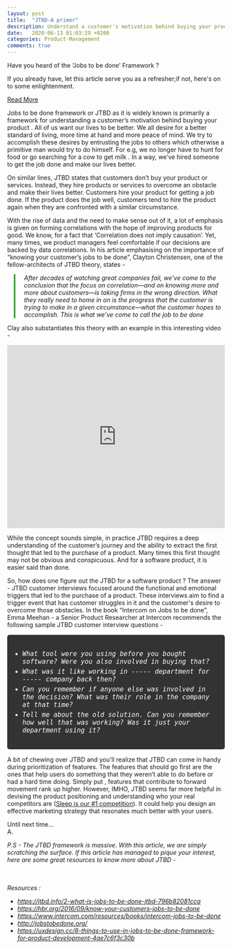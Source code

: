 ```yaml
---
layout: post
title:  "JTBD-A primer"
description: Understand a customer's motivation behind buying your product using JTBD framework
date:   2020-06-13 01:03:29 +0200
categories: Product-Management
comments: true
---
```

Have you heard of the ‘Jobs to be done’ Framework ? 

If you already have, let this article serve you as a refresher;if not, here's on to some enlightenment.

<a class="read-more-link" href="https://akshayd.in/2020/06/12/JTBD-A-primer/">Read More</a>

<!--more-->
Jobs to be done framework or JTBD as it is widely known is primarily a framework for  understanding a customer’s motivation behind buying your product . All of us want our lives to be better. We all desire for a better standard of living, more time at hand and more peace of mind.  We try to accomplish these desires by entrusting the jobs to others which otherwise a primitive man would try to do himself. For e.g,  we no longer have to hunt for food or go searching for a cow to get milk . In a way, we’ve hired someone to get the job done and make our lives better.

On similar lines, JTBD states that customers don’t buy your product or services. Instead, they hire products or services to overcome an obstacle and make their lives better. Customers hire your product for getting a job done. If the product does the job well, customers tend to hire the product again when they are confronted with a similar circumstance. 

With the rise of data and the need to make sense out of it, a lot of emphasis is given on forming correlations with the hope of improving products for good. We know, for a fact that ‘Correlation does not imply causation’. Yet,  many times, we product managers  feel comfortable if our decisions are backed by data correlations. In his article emphasising on the importance of “knowing your customer’s jobs to be done”, Clayton Christensen, one of the fellow-architects of JTBD theory, states - 

<div style="font-style: italic;padding-left: 20px;border-left: solid 4px #008000b5;border-radius: 2px;margin-left: 15px;">
After decades of watching great companies fail, we’ve come to the conclusion that the focus on correlation—and on knowing more and more about customers—is taking firms in the wrong direction. What they really need to home in on is the progress that the customer is trying to make in a given circumstance—what the customer hopes to accomplish. This is what we’ve come to call the job to be done
</div>

Clay also substantiates this theory with an example in this interesting video - 
<iframe width="100%" height="424" src="https://www.youtube.com/embed/sfGtw2C95Ms" frameborder="0" allow="accelerometer; autoplay; encrypted-media; gyroscope; picture-in-picture" allowfullscreen></iframe>

While the concept sounds simple, in practice JTBD requires a deep understanding of the customer’s journey and the ability to extract the first thought that led to the purchase of a product. Many times this first thought may not be obvious and conspicuous.  And for a software product, it is easier said than done. 

So, how does one figure out the JTBD for a software product ? The answer - JTBD customer interviews focused around the functional and emotional triggers that led to the purchase of a product. These interviews aim to find a trigger event that has customer struggles in it and the customer's desire to overcome those obstacles. In the book “Intercom on Jobs to be done”, Emma Meehan - a Senior Product Researcher at Intercom recommends the following sample JTBD customer interview questions - 
<ul style="padding: 35px;background-color: #333;border-radius: 5px;font-family: monospace;font-size: 15px;font-style: italic;color: white;">
<li style="margin-bottom:5px">What tool were you using before you bought software? Were you also involved in buying that?</li>
<li style="margin-bottom:5px">What was it like working in ----- department for ----- company back then? </li>
<li style="margin-bottom:5px">Can you remember if anyone else was involved in the decision? What was their role in the company at that time?</li>
<li>Tell me about the old solution. Can you remember how well that was working? Was it just your department using it?</li>
</ul>

A bit of chewing over  JTBD and you’ll realize that JTBD can come in handy during prioritization of features. The features that should go first are the ones that help users do something that they weren’t able to do before or had a hard time doing. Simply put , features that contribute to forward movement rank up higher. However, IMHO, JTBD seems far more helpful in devising the product positioning and understanding who your real competitors are (<a target="_blank" href="https://www.fastcompany.com/40491939/netflix-ceo-reed-hastings-sleep-is-our-competition">Sleep is our #1 competition</a>). It could help you design an effective marketing strategy that resonates much better with your users. 

Until next time...<br>
A.

<div style="font-style:italic"> P.S - The JTBD framework is massive. With this article, we are simply scratching the surface. If this article has managed to pique your interest, here are some great resources to know more about JTBD -

<br><br>
Resources :
<ul> 
<li><a target="_blank" href="https://jtbd.info/2-what-is-jobs-to-be-done-jtbd-796b82081cca">https://jtbd.info/2-what-is-jobs-to-be-done-jtbd-796b82081cca</a></li>
<li><a target="_blank" href="https://hbr.org/2016/09/know-your-customers-jobs-to-be-done">https://hbr.org/2016/09/know-your-customers-jobs-to-be-done</a></li>
<li><a target="_blank" href="https://www.intercom.com/resources/books/intercom-jobs-to-be-done">https://www.intercom.com/resources/books/intercom-jobs-to-be-done</a></li>
<li><a target="_blank" href="http://jobstobedone.org/">http://jobstobedone.org/</a></li>
<li><a target="_blank" href="https://uxdesign.cc/8-things-to-use-in-jobs-to-be-done-framework-for-product-development-4ae7c6f3c30b">https://uxdesign.cc/8-things-to-use-in-jobs-to-be-done-framework-for-product-development-4ae7c6f3c30b</a></li>
</ul>
</div>
